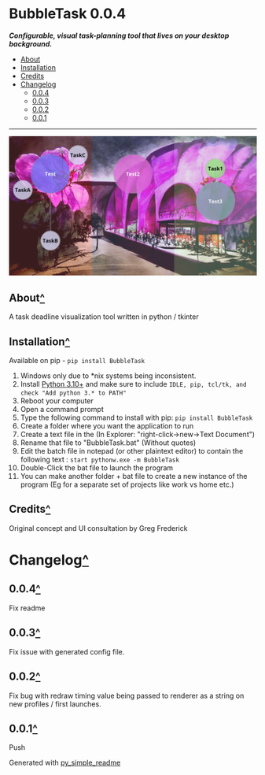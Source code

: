 # BubbleTask 0.0.4<a name="mark0"></a>

***Configurable, visual task-planning tool that lives on your desktop background.***

- [About](#mark1)
- [Installation](#mark2)
- [Credits](#mark3)
- [Changelog](#mark4)
	- [0.0.4](#mark5)
	- [0.0.3](#mark6)
	- [0.0.2](#mark7)
	- [0.0.1](#mark8)

---

![BubbleTask](https://raw.githubusercontent.com/AndrewSpangler/BubbleTask/main/example.png)

## About<a name="mark1"></a>[^](#mark0)

A task deadline visualization tool written in python / tkinter

## Installation<a name="mark2"></a>[^](#mark0)

Available on pip - `pip install BubbleTask`

1. Windows only due to \*nix systems being inconsistent.
1. Install [Python 3.10+](https://www.python.org/downloads/) and make sure to include `IDLE, pip, tcl/tk, and check "Add python 3.* to PATH"`
1. Reboot your computer
1. Open a command prompt
1. Type the following command to install with pip: `pip install BubbleTask`
1. Create a folder where you want the application to run
1. Create a text file in the (In Explorer: "right-click->new->Text Document")
1. Rename that file to "BubbleTask.bat" (Without quotes)
1. Edit the batch file in notepad (or other plaintext editor) to contain the following text : `start pythonw.exe -m BubbleTask`
1. Double-Click the bat file to launch the program
1. You can make another folder + bat file to create a new instance of the program (Eg for a separate set of projects like work vs home etc.)
## Credits<a name="mark3"></a>[^](#mark0)

Original concept and UI consultation by Greg Frederick

# Changelog<a name="mark4"></a>[^](#mark0)

## 0.0.4<a name="mark5"></a>[^](#mark4)

Fix readme

## 0.0.3<a name="mark6"></a>[^](#mark4)

Fix issue with generated config file.

## 0.0.2<a name="mark7"></a>[^](#mark4)

Fix bug with redraw timing value being passed to renderer as a string on new profiles / first launches.

## 0.0.1<a name="mark8"></a>[^](#mark4)

Push



Generated with [py_simple_readme](https://github.com/AndrewSpangler/py_simple_readme)
